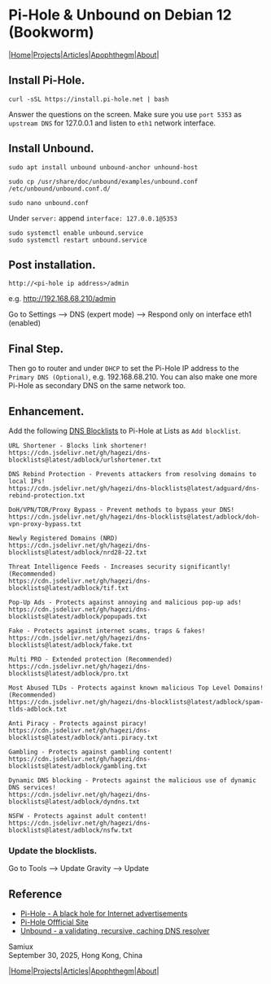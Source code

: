# Pi-Hole & Unbound on Debian 12 (Bookworm)

|[Home](/README.md)|[Projects](/projects.md)|[Articles](/articles.md)|[Apophthegm](/apophthegm.md)|[About](/about.md)|

## Install Pi-Hole.

```
curl -sSL https://install.pi-hole.net | bash
```

Answer the questions on the screen.  Make sure you use ```port 5353``` as ```upstream DNS``` for 127.0.0.1 and listen to ```eth1``` network interface.

## Install Unbound.

```
sudo apt install unbound unbound-anchor unhound-host
```

```
sudo cp /usr/share/doc/unbound/examples/unbound.conf /etc/unbound/unbound.conf.d/
```

```
sudo nano unbound.conf
```

Under ```server:``` append ```interface: 127.0.0.1@5353```


```
sudo systemctl enable unbound.service
sudo systemctl restart unbound.service
```

## Post installation.

```
http://<pi-hole ip address>/admin
```
e.g. http://192.168.68.210/admin

Go to Settings --> DNS (expert mode) --> Respond only on interface eth1 (enabled)

## Final Step.

Then go to router and under ```DHCP``` to set the Pi-Hole IP address to the ```Primary DNS (Optional)```, e.g. 192.168.68.210.  You can also make one more Pi-Hole as secondary DNS on the same network too.

## Enhancement.

Add the following [DNS Blocklists](https://github.com/hagezi/dns-blocklists) to Pi-Hole at Lists as ```Add blocklist```.

```
URL Shortener - Blocks link shortener!
https://cdn.jsdelivr.net/gh/hagezi/dns-blocklists@latest/adblock/urlshortener.txt

DNS Rebind Protection - Prevents attackers from resolving domains to local IPs!
https://cdn.jsdelivr.net/gh/hagezi/dns-blocklists@latest/adguard/dns-rebind-protection.txt

DoH/VPN/TOR/Proxy Bypass - Prevent methods to bypass your DNS!
https://cdn.jsdelivr.net/gh/hagezi/dns-blocklists@latest/adblock/doh-vpn-proxy-bypass.txt

Newly Registered Domains (NRD)
https://cdn.jsdelivr.net/gh/hagezi/dns-blocklists@latest/adblock/nrd28-22.txt

Threat Intelligence Feeds - Increases security significantly! (Recommended)
https://cdn.jsdelivr.net/gh/hagezi/dns-blocklists@latest/adblock/tif.txt

Pop-Up Ads - Protects against annoying and malicious pop-up ads!
https://cdn.jsdelivr.net/gh/hagezi/dns-blocklists@latest/adblock/popupads.txt

Fake - Protects against internet scams, traps & fakes!
https://cdn.jsdelivr.net/gh/hagezi/dns-blocklists@latest/adblock/fake.txt

Multi PRO - Extended protection (Recommended)
https://cdn.jsdelivr.net/gh/hagezi/dns-blocklists@latest/adblock/pro.txt

Most Abused TLDs - Protects against known malicious Top Level Domains! (Recommended)
https://cdn.jsdelivr.net/gh/hagezi/dns-blocklists@latest/adblock/spam-tlds-adblock.txt

Anti Piracy - Protects against piracy!
https://cdn.jsdelivr.net/gh/hagezi/dns-blocklists@latest/adblock/anti.piracy.txt

Gambling - Protects against gambling content!
https://cdn.jsdelivr.net/gh/hagezi/dns-blocklists@latest/adblock/gambling.txt

Dynamic DNS blocking - Protects against the malicious use of dynamic DNS services!
https://cdn.jsdelivr.net/gh/hagezi/dns-blocklists@latest/adblock/dyndns.txt

NSFW - Protects against adult content!
https://cdn.jsdelivr.net/gh/hagezi/dns-blocklists@latest/adblock/nsfw.txt
```

### Update the blocklists.

Go to Tools --> Update Gravity --> Update

## Reference

- [Pi-Hole - A black hole for Internet advertisements](https://github.com/pi-hole/pi-hole)       
- [Pi-Hole Offficial Site](https://pi-hole.net/)     
- [Unbound - a validating, recursive, caching DNS resolver](https://nlnetlabs.nl/projects/unbound/about/)       

Samiux       
September 30, 2025, Hong Kong, China      

|[Home](/README.md)|[Projects](/projects.md)|[Articles](/articles.md)|[Apophthegm](/apophthegm.md)|[About](/about.md)|
